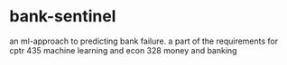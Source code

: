 # bank-sentinel
an ml-approach to predicting bank failure. a part of the requirements for cptr 435 machine learning and econ 328 money and banking
